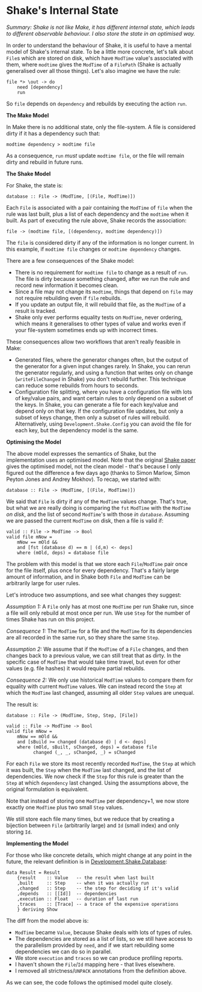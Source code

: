 # Shake's Internal State

_Summary: Shake is not like Make, it has different internal state, which leads to different observable behaviour. I also store the state in an optimised way._

In order to understand the behaviour of Shake, it is useful to have a mental model of Shake's internal state. To be a little more concrete, let's talk about `File`s which are stored on disk, which have `ModTime` value's associated with them, where `modtime` gives the `ModTime` of a `FilePath` (Shake is actually generalised over all those things). Let's also imagine we have the rule:

    file *> \out -> do
        need [dependency]
        run

So `file` depends on `dependency` and rebuilds by executing the action `run`.

**The Make Model**

In Make there is no additional state, only the file-system. A file is considered dirty if it has a dependency such that:

    modtime dependency > modtime file

As a consequence, `run` _must_ update `modtime file`, or the file will remain dirty and rebuild in future runs.

**The Shake Model**

For Shake, the state is:

    database :: File -> (ModTime, [(File, ModTime)])

Each `File` is associated with a pair containing the `ModTime` of `file` when the rule was last built, plus a list of each dependency and the `modtime` when it built. As part of executing the rule above, Shake records the association:

    file -> (modtime file, [(dependency, modtime dependency)])

The `file` is considered dirty if any of the information is no longer current. In this example, if `modtime file` changes or `modtime dependency` changes.

There are a few consequences of the Shake model:

* There is no requirement for `modtime file` to change as a result of `run`. The file is dirty because something changed, after we run the rule and record new information it becomes clean.
* Since a file may not change its `modtime`, things that depend on `file` may not require rebuilding even if `file` rebuilds.
* If you update an output file, it will rebuild that file, as the `ModTime` of a result is tracked.
* Shake only ever performs equality tests on `ModTime`, never ordering, which means it generalises to other types of value and works even if your file-system sometimes ends up with incorrect times.

These consequences allow two workflows that aren't really feasible in Make:

* Generated files, where the generator changes often, but the output of the generator for a given input changes rarely. In Shake, you can rerun the generator regularly, and using a function that writes only on change (`writeFileChanged` in Shake) you don't rebuild further. This technique can reduce some rebuilds from hours to seconds.
* Configuration file splitting, where you have a configuration file with lots of key/value pairs, and want certain rules to only depend on a subset of the keys. In Shake, you can generate a file for each key/value and depend only on that key. If the configuration file updates, but only a subset of keys change, then only a subset of rules will rebuild. Alternatively, using `Development.Shake.Config` you can avoid the file for each key, but the dependency model is the same.

**Optimising the Model**

The above model expresses the semantics of Shake, but the implementation uses an optimised model. Note that the original [Shake paper](http://community.haskell.org/~ndm/downloads/paper-shake_before_building-10_sep_2012.pdf) gives the optimised model, not the clean model - that's because I only figured out the difference a few days ago (thanks to Simon Marlow, Simon Peyton Jones and Andrey Mokhov). To recap, we started with:

    database :: File -> (ModTime, [(File, ModTime)])

We said that `File` is dirty if any of the `ModTime` values change. That's true, but what we are really doing is comparing the `fst` `ModTime` with the `ModTime` _on disk_, and the list of second `ModTime`'s with those _in `database`_. Assuming we are passed the current `ModTime` on disk, then a file is valid if:

    valid :: File -> ModTime -> Bool
    valid file mNow =
        mNow == mOld &&
        and [fst (database d) == m | (d,m) <- deps]
        where (mOld, deps) = database file

The problem with this model is that we store each `File`/`ModTime` pair once for the file itself, plus once for every dependency. That's a fairly large amount of information, and in Shake both `File` and `ModTime` can be arbitrarily large for user rules.

Let's introduce two assumptions, and see what changes they suggest:

_Assumption 1:_ A `File` only has at most one `ModTime` per run Shake run, since a file will only rebuild at most once per run. We use `Step` for the number of times Shake has run on this project.

_Consequence 1:_ The `ModTime` for a file and the `ModTime` for its dependencies are all recorded in the same run, so they share the same `Step`.

_Assumption 2:_ We assume that if the `ModTime` of a `File` changes, and then changes back to a previous value, we can still treat that as dirty. In the specific case of `ModTime` that would take time travel, but even for other values (e.g. file hashes) it would require partial rebuilds.

_Consequence 2:_ We only use historical `ModTime` values to compare them for equality with current `ModTime` values. We can instead record the `Step` at which the `ModTime` last changed, assuming all older `Step` values are unequal.

The result is:

    database :: File -> (ModTime, Step, Step, [File])

    valid :: File -> ModTime -> Bool
    valid file mNow =
        mNow == mOld &&
        and [sBuild >= changed (database d) | d <- deps]
        where (mOld, sBuilt, sChanged, deps) = database file
              changed (_, _, sChanged, _) = sChanged

For each `File` we store its most recently recorded `ModTime`, the `Step` at which it was built, the `Step` when the `ModTime` last changed, and the list of dependencies. We now check if the `Step` for this rule is greater than the `Step` at which `dependency` last changed. Using the assumptions above, the original formulation is equivalent.

Note that instead of storing one `ModTime` per dependency+1, we now store exactly one `ModTime` plus two small `Step` values.

We still store each file many times, but we reduce that by creating a bijection between `File` (arbitrarily large) and `Id` (small index) and only storing `Id`.

**Implementing the Model**

For those who like concrete details, which might change at any point in the future, the relevant definition is in [Development.Shake.Database](https://github.com/ndmitchell/shake/blob/master/Development/Shake/Database.hs#L107):

    data Result = Result
        {result    :: Value   -- the result when last built
        ,built     :: Step    -- when it was actually run
        ,changed   :: Step    -- the step for deciding if it's valid
        ,depends   :: [[Id]]  -- dependencies
        ,execution :: Float   -- duration of last run
        ,traces    :: [Trace] -- a trace of the expensive operations
        } deriving Show

The diff from the model above is:

* `ModTime` became `Value`, because Shake deals with lots of types of rules.
* The dependencies are stored as a list of lists, so we still have access to the parallelism provided by `need`, and if we start rebuilding some dependencies we can do so in parallel.
* We store `execution` and `traces` so we can produce profiling reports.
* I haven't shown the `File`/`Id` mapping here - that lives elsewhere.
* I removed all strictness/`UNPACK` annotations from the definition above.

As we can see, the code follows the optimised model quite closely.
